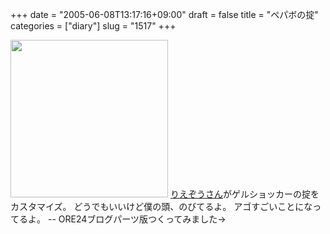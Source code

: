 +++
date = "2005-06-08T13:17:16+09:00"
draft = false
title = "ペパボの掟"
categories = ["diary"]
slug = "1517"
+++

<img src="http://ieiriblog.jugem.jp/?image=4188" width="252" height="252" alt="" class="pict" />
<a href="http://chebu.main.jp/blog/">りえぞうさん</a>がゲルショッカーの掟をカスタマイズ。
どうでもいいけど僕の頭、のびてるよ。
アゴすごいことになってるよ。
--
ORE24ブログパーツ版つくってみました→
